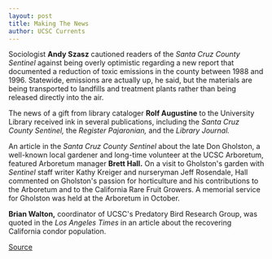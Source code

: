 ```yaml
---
layout: post
title: Making The News
author: UCSC Currents
---
```


Sociologist **Andy Szasz** cautioned readers of the _Santa Cruz County Sentinel_ against being overly optimistic regarding a new report that documented a reduction of toxic emissions in the county between 1988 and 1996. Statewide, emissions are actually up, he said, but the materials are being transported to landfills and treatment plants rather than being released directly into the air.

The news of a gift from library cataloger **Rolf Augustine** to the University Library received ink in several publications, including the _Santa Cruz County Sentinel,_ the _Register Pajaronian,_ and the _Library Journal._

An article in the _Santa Cruz County Sentinel_ about the late Don Gholston, a well-known local gardener and long-time volunteer at the UCSC Arboretum, featured Arboretum manager **Brett Hall.** On a visit to Gholston's garden with _Sentinel_ staff writer Kathy Kreiger and nurseryman Jeff Rosendale, Hall commented on Gholston's passion for horticulture and his contributions to the Arboretum and to the California Rare Fruit Growers. A memorial service for Gholston was held at the Arboretum in October.

**Brian Walton,** coordinator of UCSC's Predatory Bird Research Group, was quoted in the _Los Angeles Times_ in an article about the recovering California condor population.

[Source](http://www1.ucsc.edu/oncampus/currents/98-99/11-23/makenews.htm "Permalink to Making the News. 11-23-98")
